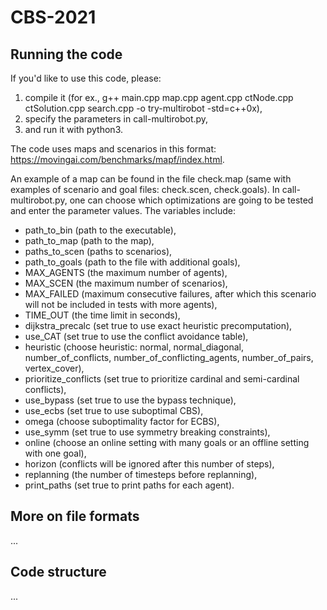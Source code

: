 # CBS-2021

## Running the code

If you'd like to use this code, please:
1) compile it (for ex., g++ main.cpp map.cpp agent.cpp ctNode.cpp ctSolution.cpp search.cpp -o try-multirobot -std=c++0x),
2) specify the parameters in call-multirobot.py,
3) and run it with python3.

The code uses maps and scenarios in this format: https://movingai.com/benchmarks/mapf/index.html.

An example of a map can be found in the file check.map (same with examples of scenario and goal files: check.scen, check.goals). 
In call-multirobot.py, one can choose which optimizations are going to be tested and enter the parameter values. 
The variables include:
- path_to_bin (path to the executable), 
- path_to_map (path to the map),
- paths_to_scen (paths to scenarios), 
- path_to_goals (path to the file with additional goals),
- MAX_AGENTS (the maximum number of agents),
- MAX_SCEN (the maximum number of scenarios), 
- MAX_FAILED (maximum consecutive failures, after which this scenario will not be included in tests with more agents), 
- TIME_OUT (the time limit in seconds), 
- dijkstra_precalc (set true to use exact heuristic precomputation),
- use_CAT (set true to use the conflict avoidance table), 
- heuristic (choose heuristic: normal, normal_diagonal, number_of_conflicts, number_of_conflicting_agents, number_of_pairs, vertex_cover), 
- prioritize_conflicts (set true to prioritize cardinal and semi-cardinal conflicts),
- use_bypass (set true to use the bypass technique),
- use_ecbs (set true to use suboptimal CBS),
- omega (choose suboptimality factor for ECBS),
- use_symm (set true to use symmetry breaking constraints),
- online (choose an online setting with many goals or an offline setting with one goal),
- horizon (conflicts will be ignored after this number of steps),
- replanning (the number of timesteps before replanning),
- print_paths (set true to print paths for each agent).

## More on file formats

...

## Code structure

...
